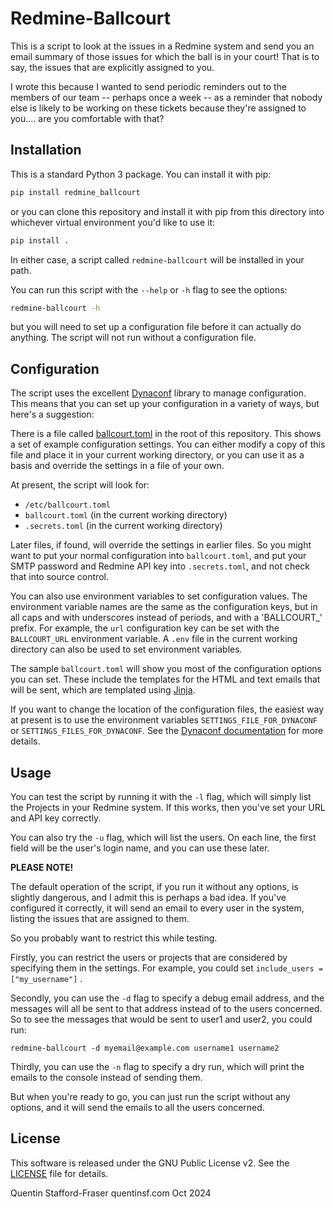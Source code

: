 # Redmine-Ballcourt

This is a script to look at the issues in a Redmine system and send you an email summary of those issues for which the ball is in your court! That is to say, the issues that are explicitly assigned to you.

I wrote this because I wanted to send periodic reminders out to the members of our team -- perhaps once a week -- as a reminder that nobody else is likely to be working on these tickets because they're assigned to you.... are you comfortable with that?

## Installation

This is a standard Python 3 package. You can install it with pip:

```bash
pip install redmine_ballcourt
```

or you can clone this repository and install it with pip from this directory into whichever virtual environment you'd like to use it:

```bash
pip install .
```

In either case, a script called `redmine-ballcourt` will be installed in your path.

You can run this script with the `--help` or `-h` flag to see the options:

```bash
redmine-ballcourt -h
```

but you will need to set up a configuration file before it can actually do anything. The script will not run without a configuration file.

## Configuration

The script uses the excellent [Dynaconf](https://dynaconf.com/) library to manage configuration. This means that you can set up your configuration in a variety of ways, but here's a suggestion:

There is a file called [ballcourt.toml](ballcourt.toml) in the root of this repository.  This shows a set of example configuration settings.  You can either modify a copy of this file and place it in your current working directory, or you can use it as a basis and override the settings in a file of your own.  

At present, the script will look for:
* `/etc/ballcourt.toml`
* `ballcourt.toml` (in the current working directory)
* `.secrets.toml` (in the current working directory)

Later files, if found, will override the settings in earlier files.  So you might want to put your normal configuration into `ballcourt.toml`, and put your SMTP password and Redmine API key into `.secrets.toml`, and not check that into source control.

You can also use environment variables to set configuration values.  The environment variable names are the same as the configuration keys, but in all caps and with underscores instead of periods, and with a 'BALLCOURT_' prefix.  For example, the `url` configuration key can be set with the `BALLCOURT_URL` environment variable.
A `.env` file in the current working directory can also be used to set environment variables.

The sample `ballcourt.toml` will show you most of the configuration options you can set.  These include the templates for the HTML and text emails that will be sent, which are templated using [Jinja](https://jinja.palletsprojects.com/en/).

If you want to change the location of the configuration files, the easiest way at present is to use the environment variables `SETTINGS_FILE_FOR_DYNACONF` or `SETTINGS_FILES_FOR_DYNACONF`.  See the [Dynaconf documentation](https://dynaconf.com/) for more details.

## Usage

You can test the script by running it with the `-l` flag, which will simply list the Projects in your Redmine system.  If this works, then you've set your URL and API key correctly.

You can also try the `-u` flag, which will list the users.  On each line, the first field will be the user's login name, and you can use these later.

**PLEASE NOTE!**

The default operation of the script, if you run it without any options, is slightly dangerous, and I admit this is perhaps a bad idea. If you've configured it correctly, it will send an email to every user in the system, listing the issues that are assigned to them.  

So you probably want to restrict this while testing. 

Firstly, you can restrict the users or projects that are considered by specifying them in the settings.  For example, you could set `include_users = ["my_username"]` .

Secondly, you can use the `-d` flag to specify a debug email address, and the messages will all be sent to that address instead of to the users concerned.  So to see the messages that would be sent to user1 and user2, you could run:

`redmine-ballcourt -d myemail@example.com username1 username2`

Thirdly, you can use the `-n` flag to specify a dry run, which will print the emails to the console instead of sending them.

But when you're ready to go, you can just run the script without any options, and it will send the emails to all the users concerned.

## License

This software is released under the GNU Public License v2.  See the [LICENSE](LICENSE) file for details.

Quentin Stafford-Fraser
quentinsf.com
Oct 2024
